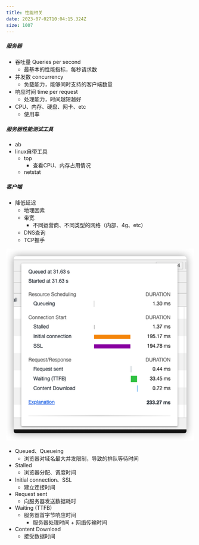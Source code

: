 ```yaml
---
title: 性能相关
date: 2023-07-02T10:04:15.324Z
size: 1007
---
```

##### 服务器

- 吞吐量 Queries per second
  - 最基本的性能指标，每秒请求数
- 并发数 concurrency
  - 负载能力，能够同时支持的客户端数量
- 响应时间 time per request
  - 处理能力，时间越短越好
- CPU、内存、硬盘、网卡、etc
  - 使用率



##### 服务器性能测试工具

- ab
- linux自带工具
  - top
    - 查看CPU、内存占用情况
  - netstat



##### 客户端

- 降低延迟
  - 地理因素
  - 带宽
    - 不同运营商、不同类型的网络（内部、4g、etc）
  - DNS查询
  - TCP握手

![1](../../public/network/chrome-network.png)

- Queued、Queueing
  - 浏览器对域名最大并发限制，导致的排队等待时间
- Stalled
  - 浏览器分配、调度时间
- Initial connection、SSL
  - 建立连接时间
- Request sent
  - 向服务器发送数据耗时
- Waiting (TTFB)	
  - 服务器首字节响应时间
    - 服务器处理时间 + 网络传输时间
- Content Download	
  - 接受数据时间
